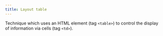 ```yaml
---
title: Layout table
---
```


Technique which uses an HTML element (tag `<table>`) to control the display of information via cells (tag `<td>`).
